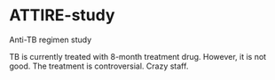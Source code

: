 # ATTIRE-study
Anti-TB regimen study

TB is currently treated with 8-month treatment drug. However, it is not good.
The treatment is controversial.
Crazy staff.
